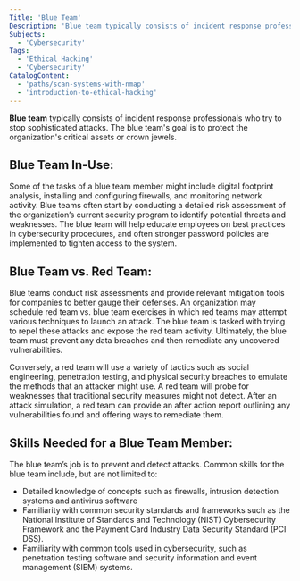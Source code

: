 ```yaml
---
Title: 'Blue Team'
Description: 'Blue team typically consists of incident response professionals who try to stop sophisticated attacks.'
Subjects:
  - 'Cybersecurity'
Tags:
  - 'Ethical Hacking'
  - 'Cybersecurity'
CatalogContent:
  - 'paths/scan-systems-with-nmap'
  - 'introduction-to-ethical-hacking'
---
```


**Blue team** typically consists of incident response professionals who try to stop sophisticated attacks. The blue team's goal is to protect the organization's critical assets or crown jewels.

## Blue Team In-Use:

Some of the tasks of a blue team member might include digital footprint analysis, installing and configuring firewalls, and monitoring network activity. Blue teams often start by conducting a detailed risk assessment of the organization’s current security program to identify potential threats and weaknesses. The blue team will help educate employees on best practices in cybersecurity procedures, and often stronger password policies are implemented to tighten access to the system.

## Blue Team vs. Red Team: 

Blue teams conduct risk assessments and provide relevant mitigation tools for companies to better gauge their defenses. An organization may schedule red team vs. blue team exercises in which red teams may attempt various techniques to launch an attack. The blue team is tasked with trying to repel these attacks and expose the red team activity. Ultimately, the blue team must prevent any data breaches and then remediate any uncovered vulnerabilities.

Conversely, a red team will use a variety of tactics such as social engineering, penetration testing, and physical security breaches to emulate the methods that an attacker might use. A red team will probe for weaknesses that traditional security measures might not detect. After an attack simulation, a red team can provide an after action report outlining any vulnerabilities found and offering ways to remediate them.

## Skills Needed for a Blue Team Member:

The blue team’s job is to prevent and detect attacks. Common skills for the blue team include, but are not limited to:

- Detailed knowledge of concepts such as firewalls, intrusion detection systems and antivirus software
- Familiarity with common security standards and frameworks such as the National Institute of Standards and Technology (NIST) Cybersecurity Framework and the Payment Card Industry Data Security Standard (PCI DSS).
- Familiarity with common tools used in cybersecurity, such as penetration testing software and security information and event management (SIEM) systems.
